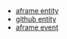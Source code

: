 ##
* [aframe entity](https://aframe.io/docs/1.2.0/core/entity.html)
* [github entity](https://github.com/aframevr/aframe/blob/master/docs/core/entity.md)
* [aframe event](https://aframe.io/docs/1.2.0/introduction/javascript-events-dom-apis.html)